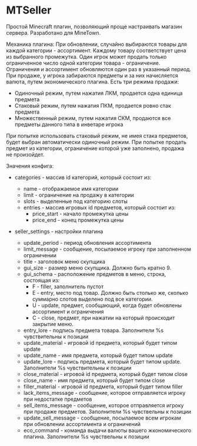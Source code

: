 # MTSeller
Простой Minecraft плагин, позволяющий проще настраивать магазин сервера. 
Разработано для MineTown. 

Механика плагина:
При обновлении, случайно выбираются товары для каждой категории - ассортимент. 
Каждому товару соответствует цена из выбранного промежутка. 
Один игрок может продать только ограниченное число одной категории товара - ограничение.
Ограничения и ассортимент обновляются один раз в указанный период.
При продаже, у игрока забираются предметы и за них начисляется валюта, путем экономического плагина.
Есть три режима продажи:
- Одиночный режим, путем нажатия ЛКМ, продается одна единица предмета
- Стаковый режим, путем нажатия ПКМ, продается ровно стак предмета
- Множественный режим, путем нажатия СКМ, продаются все предметы данного типа в инветаре игрока

При попытке использовать стаковый режим, не имея стака предметов, будет выбран автоматически одиночный режим.
При попытке продать предмет из категории, ограничение которой уже заполнено, продажа не произойдет.

Значения конфига:
- categories - массив id категорий, который состоит из:
  - name - отображаемое имя категории
  - limit - ограничение на продажу в категории
  - slots - выделенные под категорию слоты
  - entries - массив игровых id предметов, который состоит из:
    - price_start - начало промежутка цены
    - price_end - конец промежутка цены

- seller_settings - настройки плагина
  - update_period - период обновления ассортимента
  - limit_message - сообщение, посылаемое игроку при заполненном ограничении
  - title - заголовок меню скупщика
  - gui_size - размер меню скупщика. Должно быть кратно 9.
  - gui_schema - расположение предметов в меню, строка, состоящая из:
    - F - filler, заполнитель пустот
    - E - entry, место под товар. Должно быть столько же, сколько суммарно слотов выделено под все категории.
    - U - update, предмет, сообщающий, когда будет обновлены ассортимент и ограничения
    - C - close, предмет, при нажатии на который происходит закрытие меню.
  - entry_lore - подпись предмета товара. Заполнители %s чувствительны к позиции
  - update_material - игровой id предмета, который будет типом update
  - update_name - имя предмета, который будет типом update
  - update_lore - подпись предмета, который будет типом update. Заполнители %s чувствительны к позиции
  - close_material - игровой id предмета, который будет типом close
  - close_name - имя предмета, который будет типом close
  - filler_material - игровой id предмета, который будет типом filler
  - lack_items_message - сообщение, которое отправляется игроку при недостатке предметов
  - sell_items_message - сообщение, которое отправляется игроку при продаже предметов. Заполнители %s чувствельны к позиции
  - update_sell_message - сообщение, посылаемое всем игрокам при обновлении ассортимента и ограничений
  - eco_command - команда выдачи валюты вашего жкономического плагина. Заполнители %s чувствельны к позиции
